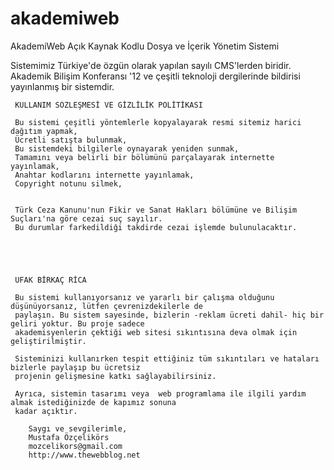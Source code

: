 akademiweb
==========

                                                                                                           
   AkademiWeb Açık Kaynak Kodlu Dosya ve İçerik Yönetim Sistemi
                                                                                                       
   Sistemimiz Türkiye'de özgün olarak yapılan sayılı CMS'lerden biridir.                                   
   Akademik Bilişim Konferansı '12 ve çeşitli teknoloji dergilerinde bildirisi yayınlanmış bir sistemdir.  




     KULLANIM SÖZLEŞMESİ VE GİZLİLİK POLİTİKASI

     Bu sistemi çeşitli yöntemlerle kopyalayarak resmi sitemiz harici dağıtım yapmak,
     Ücretli satışta bulunmak,
     Bu sistemdeki bilgilerle oynayarak yeniden sunmak,
     Tamamını veya belirli bir bölümünü parçalayarak internette yayınlamak,
     Anahtar kodlarını internette yayınlamak,
     Copyright notunu silmek, 
     
         
     Türk Ceza Kanunu'nun Fikir ve Sanat Hakları bölümüne ve Bilişim Suçları'na göre cezai suç sayılır.
     Bu durumlar farkedildiği takdirde cezai işlemde bulunulacaktır.





     UFAK BİRKAÇ RİCA

     Bu sistemi kullanıyorsanız ve yararlı bir çalışma olduğunu düşünüyorsanız, lütfen çevrenizdekilerle de
     paylaşın. Bu sistem sayesinde, bizlerin -reklam ücreti dahil- hiç bir geliri yoktur. Bu proje sadece 
     akademisyenlerin çektiği web sitesi sıkıntısına deva olmak için geliştirilmiştir. 

     Sisteminizi kullanırken tespit ettiğiniz tüm sıkıntıları ve hataları bizlerle paylaşıp bu ücretsiz 
     projenin gelişmesine katkı sağlayabilirsiniz.
     
     Ayrıca, sistemin tasarımı veya  web programlama ile ilgili yardım almak istediğinizde de kapımız sonuna 
     kadar açıktır.

        Saygı ve sevgilerimle,
        Mustafa Özçelikörs
        mozcelikors@gmail.com
        http://www.thewebblog.net

